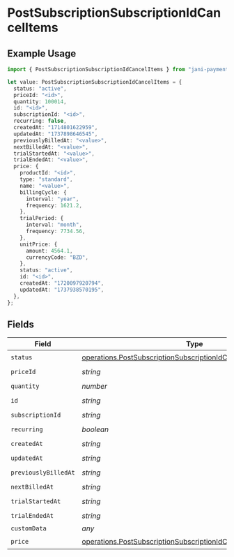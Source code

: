 # PostSubscriptionSubscriptionIdCancelItems

## Example Usage

```typescript
import { PostSubscriptionSubscriptionIdCancelItems } from "jani-payments/models/operations";

let value: PostSubscriptionSubscriptionIdCancelItems = {
  status: "active",
  priceId: "<id>",
  quantity: 100014,
  id: "<id>",
  subscriptionId: "<id>",
  recurring: false,
  createdAt: "1714801622959",
  updatedAt: "1737898646545",
  previouslyBilledAt: "<value>",
  nextBilledAt: "<value>",
  trialStartedAt: "<value>",
  trialEndedAt: "<value>",
  price: {
    productId: "<id>",
    type: "standard",
    name: "<value>",
    billingCycle: {
      interval: "year",
      frequency: 1621.2,
    },
    trialPeriod: {
      interval: "month",
      frequency: 7734.56,
    },
    unitPrice: {
      amount: 4564.1,
      currencyCode: "BZD",
    },
    status: "active",
    id: "<id>",
    createdAt: "1720097920794",
    updatedAt: "1737938570195",
  },
};
```

## Fields

| Field                                                                                                                                                  | Type                                                                                                                                                   | Required                                                                                                                                               | Description                                                                                                                                            |
| ------------------------------------------------------------------------------------------------------------------------------------------------------ | ------------------------------------------------------------------------------------------------------------------------------------------------------ | ------------------------------------------------------------------------------------------------------------------------------------------------------ | ------------------------------------------------------------------------------------------------------------------------------------------------------ |
| `status`                                                                                                                                               | [operations.PostSubscriptionSubscriptionIdCancelSubscriptionStatus](../../models/operations/postsubscriptionsubscriptionidcancelsubscriptionstatus.md) | :heavy_check_mark:                                                                                                                                     | N/A                                                                                                                                                    |
| `priceId`                                                                                                                                              | *string*                                                                                                                                               | :heavy_check_mark:                                                                                                                                     | N/A                                                                                                                                                    |
| `quantity`                                                                                                                                             | *number*                                                                                                                                               | :heavy_check_mark:                                                                                                                                     | N/A                                                                                                                                                    |
| `id`                                                                                                                                                   | *string*                                                                                                                                               | :heavy_check_mark:                                                                                                                                     | N/A                                                                                                                                                    |
| `subscriptionId`                                                                                                                                       | *string*                                                                                                                                               | :heavy_check_mark:                                                                                                                                     | N/A                                                                                                                                                    |
| `recurring`                                                                                                                                            | *boolean*                                                                                                                                              | :heavy_check_mark:                                                                                                                                     | N/A                                                                                                                                                    |
| `createdAt`                                                                                                                                            | *string*                                                                                                                                               | :heavy_check_mark:                                                                                                                                     | N/A                                                                                                                                                    |
| `updatedAt`                                                                                                                                            | *string*                                                                                                                                               | :heavy_check_mark:                                                                                                                                     | N/A                                                                                                                                                    |
| `previouslyBilledAt`                                                                                                                                   | *string*                                                                                                                                               | :heavy_check_mark:                                                                                                                                     | N/A                                                                                                                                                    |
| `nextBilledAt`                                                                                                                                         | *string*                                                                                                                                               | :heavy_check_mark:                                                                                                                                     | N/A                                                                                                                                                    |
| `trialStartedAt`                                                                                                                                       | *string*                                                                                                                                               | :heavy_check_mark:                                                                                                                                     | N/A                                                                                                                                                    |
| `trialEndedAt`                                                                                                                                         | *string*                                                                                                                                               | :heavy_check_mark:                                                                                                                                     | N/A                                                                                                                                                    |
| `customData`                                                                                                                                           | *any*                                                                                                                                                  | :heavy_minus_sign:                                                                                                                                     | N/A                                                                                                                                                    |
| `price`                                                                                                                                                | [operations.PostSubscriptionSubscriptionIdCancelPrice](../../models/operations/postsubscriptionsubscriptionidcancelprice.md)                           | :heavy_check_mark:                                                                                                                                     | N/A                                                                                                                                                    |
